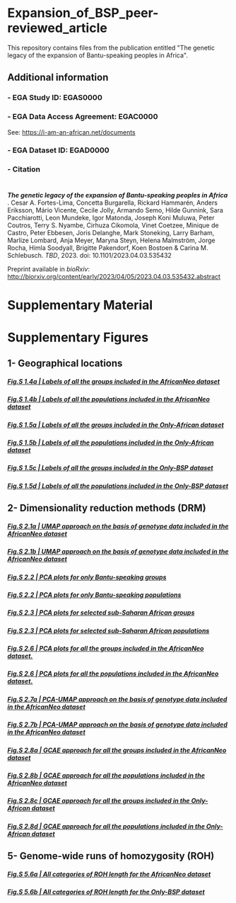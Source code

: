 # Expansion_of_BSP_peer-reviewed_article
This repository contains files from the publication entitled "The genetic legacy of the expansion of Bantu-speaking peoples in Africa".

###
## Additional information

### - EGA Study ID: EGAS0000

### - EGA Data Access Agreement: EGAC0000
See: https://i-am-an-african.net/documents

### - EGA Dataset ID: EGAD0000



### - Citation
#
***The genetic legacy of the expansion of Bantu-speaking peoples in Africa***
. Cesar A. Fortes-Lima, Concetta Burgarella, Rickard Hammarén, Anders Eriksson, Mário Vicente, Cecile Jolly, Armando Semo, Hilde Gunnink, Sara Pacchiarotti, Leon Mundeke, Igor Matonda, Joseph Koni Muluwa, Peter Coutros, Terry S. Nyambe, Cirhuza Cikomola, Vinet Coetzee, Minique de Castro, Peter Ebbesen, Joris Delanghe, Mark Stoneking, Larry Barham, Marlize Lombard, Anja Meyer, Maryna Steyn, Helena Malmström, Jorge Rocha, Himla Soodyall, Brigitte Pakendorf, Koen Bostoen & Carina M. Schlebusch. *TBD*, 2023. doi: 10.1101/2023.04.03.535432

Preprint available in *bioRxiv*: http://biorxiv.org/content/early/2023/04/05/2023.04.03.535432.abstract



# Supplementary Material

# Supplementary Figures

## 1- Geographical locations
##### [Fig.S 1.4a | Labels of all the groups included in the AfricanNeo dataset](https://raw.githack.com/Schlebusch-lab/Expansion_of_BSP_Suppl_Material/main/Suppl_Material_bioRxiv_V1/01-Maps/Fig.S_1.4a_Map.html)

##### [Fig.S 1.4b | Labels of all the populations included in the AfricanNeo dataset](https://raw.githack.com/Schlebusch-lab/Expansion_of_BSP_Suppl_Material/main/Suppl_Material_bioRxiv_V1/01-Maps/Fig.S_1.4b_Map.html)

##### [Fig.S 1.5a | Labels of all the groups included in the Only-African dataset](https://raw.githack.com/Schlebusch-lab/Expansion_of_BSP_Suppl_Material/main/Suppl_Material_bioRxiv_V1/01-Maps/Fig.S_1.4a_Map.html)

##### [Fig.S 1.5b | Labels of all the populations included in the Only-African dataset](https://raw.githack.com/Schlebusch-lab/Expansion_of_BSP_Suppl_Material/main/Suppl_Material_bioRxiv_V1/01-Maps/Fig.S_1.4b_Map.html)

##### [Fig.S 1.5c | Labels of all the groups included in the Only-BSP dataset](https://raw.githack.com/Schlebusch-lab/Expansion_of_BSP_Suppl_Material/main/Suppl_Material_bioRxiv_V1/01-Maps/Fig.S_1.5c_Map.html)

##### [Fig.S 1.5d | Labels of all the populations included in the Only-BSP dataset](https://raw.githack.com/Schlebusch-lab/Expansion_of_BSP_Suppl_Material/main/Suppl_Material_bioRxiv_V1/01-Maps/Fig.S_1.5d_Map.html)


## 2- Dimensionality reduction methods (DRM)

##### [Fig.S 2.1a | UMAP approach on the basis of genotype data included in the AfricanNeo dataset](https://raw.githack.com/Schlebusch-lab/Expansion_of_BSP_Suppl_Material/main/Suppl_Material_bioRxiv_V1/02-UMAP/Fig.S_2.1a_UMAP_plot.html)

##### [Fig.S 2.1b | UMAP approach on the basis of genotype data included in the AfricanNeo dataset](https://raw.githack.com/Schlebusch-lab/Expansion_of_BSP_Suppl_Material/main/Suppl_Material_bioRxiv_V1/02-UMAP/Fig.S_2.1b_UMAP_plot.html)

##### [Fig.S 2.2 | PCA plots for only Bantu-speaking groups](https://raw.githack.com/Schlebusch-lab/Expansion_of_BSP_Suppl_Material/main/Suppl_Material_bioRxiv_V1/02-PCA/Fig.S_2.2_PCA_Only-BSP_Groups.html)

##### [Fig.S 2.2 | PCA plots for only Bantu-speaking populations](https://raw.githack.com/Schlebusch-lab/Expansion_of_BSP_Suppl_Material/main/Suppl_Material_bioRxiv_V1/02-PCA/Fig.S_2.2_PCA_Only-BSP_Populations.html)

##### [Fig.S 2.3 | PCA plots for selected sub-Saharan African groups](https://raw.githack.com/Schlebusch-lab/Expansion_of_BSP_Suppl_Material/main/Suppl_Material_bioRxiv_V1/02-PCA/Fig.S_2.3_PCA_SSA_Groups.html)

##### [Fig.S 2.3 | PCA plots for selected sub-Saharan African populations](https://raw.githack.com/Schlebusch-lab/Expansion_of_BSP_Suppl_Material/main/Suppl_Material_bioRxiv_V1/02-PCA/Fig.S_2.3_PCA_SSA_Populations.html)

##### [Fig.S 2.6 | PCA plots for all the groups included in the AfricanNeo dataset.](https://raw.githack.com/Schlebusch-lab/Expansion_of_BSP_Suppl_Material/main/Suppl_Material_bioRxiv_V1/02-PCA/Fig.S_2.6_PCA_AfricanNeo_Groups.html)

##### [Fig.S 2.6 | PCA plots for all the populations included in the AfricanNeo dataset.](https://raw.githack.com/Schlebusch-lab/Expansion_of_BSP_Suppl_Material/main/Suppl_Material_bioRxiv_V1/02-PCA/Fig.S_2.6_PCA_AfricanNeo_Populations.html)

##### [Fig.S 2.7a | PCA-UMAP approach on the basis of genotype data included in the AfricanNeo dataset](https://raw.githack.com/Schlebusch-lab/Expansion_of_BSP_Suppl_Material/main/Suppl_Material_bioRxiv_V1/02-UMAP/Fig.S_2.7a_PCA-UMAP_plot.html)

##### [Fig.S 2.7b | PCA-UMAP approach on the basis of genotype data included in the AfricanNeo dataset](https://raw.githack.com/Schlebusch-lab/Expansion_of_BSP_Suppl_Material/main/Suppl_Material_bioRxiv_V1/02-UMAP/Fig.S_2.7b_PCA-UMAP_plot.html)

##### [Fig.S 2.8a | GCAE approach for all the groups included in the AfricanNeo dataset](https://raw.githack.com/Schlebusch-lab/Expansion_of_BSP_Suppl_Material/main/Suppl_Material_bioRxiv_V1/02-GCAE/Fig.S_2.8a_GCAE_plot.html)

##### [Fig.S 2.8b | GCAE approach for all the populations included in the AfricanNeo dataset](https://raw.githack.com/Schlebusch-lab/Expansion_of_BSP_Suppl_Material/main/Suppl_Material_bioRxiv_V1/02-GCAE/Fig.S_2.8a_GCAE_plot.html)

##### [Fig.S 2.8c | GCAE approach for all the groups included in the Only-African dataset](https://raw.githack.com/Schlebusch-lab/Expansion_of_BSP_Suppl_Material/main/Suppl_Material_bioRxiv_V1/02-GCAE/Fig.S_2.8b_GCAE_plot.html)

##### [Fig.S 2.8d | GCAE approach for all the populations included in the Only-African dataset](https://raw.githack.com/Schlebusch-lab/Expansion_of_BSP_Suppl_Material/main/Suppl_Material_bioRxiv_V1/02-GCAE/Fig.S_2.8b_GCAE_plot.html)


## 5- Genome-wide runs of homozygosity (ROH)

##### [Fig.S 5.6a | All categories of ROH length for the AfricanNeo dataset](https://raw.githack.com/Schlebusch-lab/Expansion_of_BSP_Suppl_Material/main/Suppl_Material_bioRxiv_V1/05-ROH/Fig.S_5.6a_ROH_categories_plot.html)

##### [Fig.S 5.6b | All categories of ROH length for the Only-BSP dataset](https://raw.githack.com/Schlebusch-lab/Expansion_of_BSP_Suppl_Material/main/Suppl_Material_bioRxiv_V1/05-ROH/Fig.S_5.6b_ROH_categories_plot.html)



